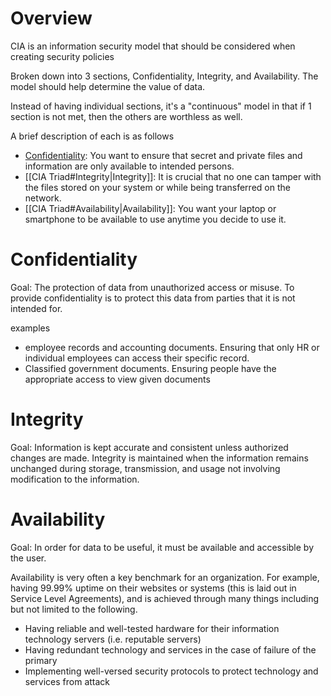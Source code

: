 # Overview

CIA is an information security model that should be considered when creating security policies

Broken down into 3 sections, Confidentiality, Integrity, and Availability. The model should help determine the value of data.

Instead of having individual sections, it's a "continuous" model in that if 1 section is not met, then the others are worthless as well. 

A brief description of each is as follows

- [Confidentiality](#Confidentiality): You want to ensure that secret and private files and information are only available to intended persons.
- [[CIA Triad#Integrity|Integrity]]: It is crucial that no one can tamper with the files stored on your system or while being transferred on the network.
- [[CIA Triad#Availability|Availability]]: You want your laptop or smartphone to be available to use anytime you decide to use it.

# Confidentiality

Goal: The protection of data from unauthorized access or misuse. To provide confidentiality is to protect this data from parties that it is not intended for.

examples
- employee records and accounting documents. Ensuring that only HR or individual employees can access their specific record.
- Classified government documents. Ensuring people have the appropriate access to view given documents

# Integrity

Goal: Information is kept accurate and consistent unless authorized changes are made. Integrity is maintained when the information remains unchanged during storage, transmission, and usage not involving modification to the information.


# Availability

Goal: In order for data to be useful, it must be available and accessible by the user.

Availability is very often a key benchmark for an organization. For example, having 99.99% uptime on their websites or systems (this is laid out in Service Level Agreements), and is achieved through many things including but not limited to the following.
- Having reliable and well-tested hardware for their information technology servers (i.e. reputable servers)
- Having redundant technology and services in the case of failure of the primary
- Implementing well-versed security protocols to protect technology and services from attack